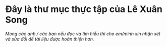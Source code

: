# Đây là thư mục thực tập của Lê Xuân Song
*Mong các anh / các bạn nếu đọc và tìm hiểu thì cho em/mình xin nhận xét và sửa đổi để tài liệu được hoàn thiện hơn.*
